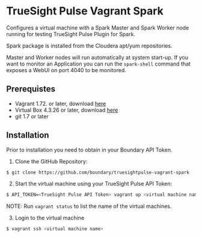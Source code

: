 # TrueSight Pulse Vagrant Spark

Configures a virtual machine with a Spark Master and Spark Worker node running for testing TrueSight Pulse Plugin for Spark.

Spark package is installed from the Cloudera apt/yum repositories.

Master and Worker nodes will run automatically at system start-up. If you want to monitor an Application you can run the `spark-shell` command that exposes a WebUI on port 4040 to be monitored.

## Prerequistes

- Vagrant 1.72. or later, download [here](https://www.vagrantup.com/downloads.html)
- Virtual Box 4.3.26 or later, download [here](https://www.virtualbox.org/wiki/Downloads)
- git 1.7 or later

## Installation

Prior to installation you need to obtain in your Boundary API Token.

1. Clone the GitHub Repository:
```bash
$ git clone https://github.com/boundary/truesightpulse-vagrant-spark
```

2. Start the virtual machine using your TrueSight Pulse API Token:
```bash
$ API_TOKEN=<TrueSight Pulse API Token> vagrant up <virtual machine name>
```
NOTE: Run `vagrant status` to list the name of the virtual machines.

3. Login to the virtual machine
```bash
$ vagrant ssh <virtual machine name>
```
